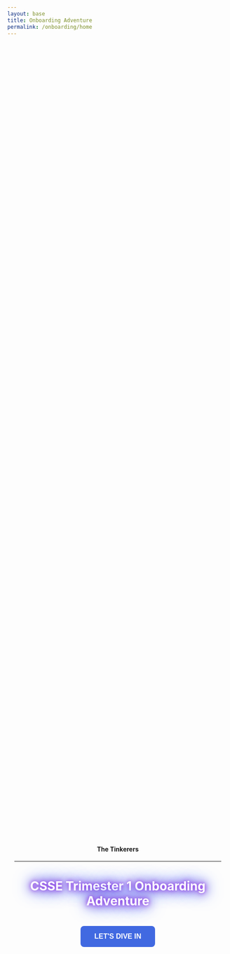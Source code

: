 ```yaml
---
layout: base
title: Onboarding Adventure
permalink: /onboarding/home
---
```


<style>
@keyframes fadeInUp {
  0% {
    transform: translateY(100%);
    opacity: 0;
  }
  100% {
    transform: translateY(0%);
    opacity: 1;
  }
}

.fadeInUp-animation {
  animation: 1.5s fadeInUp;
}

.glowing-text {
  color: #fff; /* Set the text color to white or a light color for better contrast */
  text-shadow: 0 0 10px #8a2be2, /* Purple glow */
               0 0 20px #8a2be2, /* Deeper purple glow */
               0 0 30px #4169e1, /* Blue glow */
               0 0 40px #4169e1; /* Deeper blue glow */
}

.bigbutton {
    background-color: #4169e1;
    color: white;
    padding: 15px 32px;
    text-align: center; /* Center the text */
    text-decoration: none;
    display: inline-block;
    font-size: 16px;
    margin: 4px 2px;
    cursor: pointer;
    border: none;
    font-weight: 600;
    border-radius: 8px; /* Rounded corners */
    transition: background-color 0.3s ease; /* Smooth transition for background color on hover */
}

.bigbutton:hover {
    background-color: #8a2be2; /* Darker green on hover */

}

</style>

<style>
  /* Full height flex wrapper to center content vertically and horizontally */
  .onboard-viewport{
    min-height: calc(100vh - 120px); /* leave some space for header/footer if present */
    display: flex;
    align-items: center;
    justify-content: center;
    padding: 32px 16px;
    box-sizing: border-box;
    text-align: center;
  }
  .onboard-inner{ max-width: 980px; }
</style>

<div class="onboard-viewport">
  <div class="onboard-inner">
    <h4>The Tinkerers</h4>
    <hr>
    <h1 class="glowing-text">CSSE Trimester 1 Onboarding Adventure</h1>
    <br>
    <strong><button type="button" class="bigbutton" href="{{  site.baseurl  }}/onboarding/navigation">LET'S DIVE IN</button></strong>
  </div>
</div>

<center>  
  <img src="https://www.crio.do/blog/content/images/size/w600/2020/09/Sep_01.png" 
       alt="Computer image" 
       style="max-width:600px; width:100%; height:auto;">
</center>